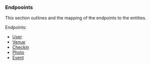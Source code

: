 ### Endpooints
This section outlines and the mapping of the endpoints to the entities.

Endpoints:
+ [User](https://github.com/ner0tic/DdnetFousquareBundle/blob/master/Resources/doc/3a-user.md)
+ [Venue](https://github.com/ner0tic/DdnetFousquareBundle/blob/master/Resources/doc/3b-venue.md)
+ [Checkin](https://github.com/ner0tic/DdnetFousquareBundle/blob/master/Resources/doc/3c-checkin.md)
+ [Photo](https://github.com/ner0tic/DdnetFousquareBundle/blob/master/Resources/doc/3d-photo.md)
+ [Event](https://github.com/ner0tic/DdnetFousquareBundle/blob/master/Resources/doc/3e-event.md)